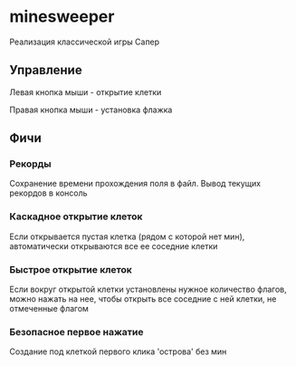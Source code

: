 # minesweeper

Реализация классической игры Сапер

## Управление
Левая кнопка мыши - открытие клетки

Правая кнопка мыши - установка флажка

## Фичи
### Рекорды
Сохранение времени прохождения поля в файл. Вывод текущих рекордов в консоль
### Каскадное открытие клеток
Если открывается пустая клетка (рядом с которой нет мин), автоматически открываются все ее соседние клетки
### Быстрое открытие клеток
Если вокруг открытой клетки установлены нужное количество флагов, можно нажать на нее, чтобы открыть все соседние с ней клетки, не отмеченные флагом
### Безопасное первое нажатие
Создание под клеткой первого клика 'острова' без мин
